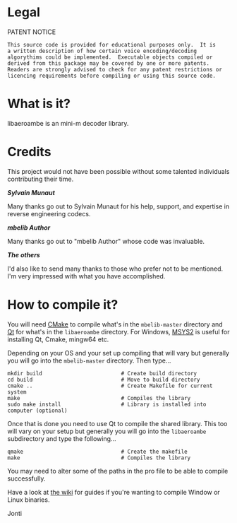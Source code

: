 # Legal

PATENT NOTICE

    This source code is provided for educational purposes only.  It is
    a written description of how certain voice encoding/decoding
    algorythims could be implemented.  Executable objects compiled or
    derived from this package may be covered by one or more patents.
    Readers are strongly advised to check for any patent restrictions or
    licencing requirements before compiling or using this source code.

# What is it?

libaeroambe is an mini-m decoder library.

# Credits

This project would not have been possible without some talented individuals contributing their time.

***Sylvain Munaut***

Many thanks go out to Sylvain Munaut for his help, support, and expertise in reverse engineering codecs.

***mbelib Author***

Many thanks go out to "mbelib Author" whose code was invaluable.

***The others***

I'd also like to send many thanks to those who prefer not to be mentioned. I'm very impressed with what you have accomplished.

# How to compile it?

You will need [CMake] to compile what's in the `mbelib-master` directory and [Qt] for what's in the `libaeroambe` directory. For Windows, [MSYS2] is useful for installing Qt, Cmake, mingw64 etc.

Depending on your OS and your set up compiling that will vary but generally you will go into the `mbelib-master` directory. Then type...

    mkdir build                         # Create build directory
    cd build                            # Move to build directory
    cmake ..                            # Create Makefile for current system
    make                                # Compiles the library
    sudo make install                   # Library is installed into computer (optional)

Once that is done you need to use Qt to compile the shared library. This too will vary on your setup but generally you will go into the `libaeroambe` subdirectory and type the following...

    qmake                               # Create the makefile
    make                                # Compiles the library

You may need to alter some of the paths in the pro file to be able to compile successfully.

Have a look at [the wiki] for guides if you're wanting to compile Window or Linux binaries.

Jonti

[the wiki]: https://github.com/jontio/libaeroambe/wiki
[Qt]: https://www.qt.io/download
[CMake]: https://cmake.org/
[MSYS2]: https://www.msys2.org/

